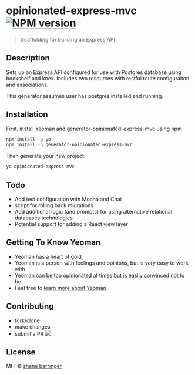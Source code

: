 # opinionated-express-mvc [![NPM version][npm-image]][npm-url]
> Scaffolding for building an Express API

## Description

Sets up an Express API configured for use with Postgres database using bookshelf and knex. Includes two resources with restful route configuraiton and associations.

This generator assumes user has postgres installed and running.

## Installation

First, install [Yeoman](http://yeoman.io) and generator-opinionated-express-mvc using [npm](https://www.npmjs.com/)


```bash
npm install -g yo
npm install -g generator-opinionated-express-mvc
```

Then generate your new project:

```bash
yo opinionated-express-mvc
```

## Todo

* Add test configuration with Mocha and Chai
* script for rolling back migrations
* Add additional logic (and prompts) for using alternative relational databases technologies
* Potential support for adding a React view layer

## Getting To Know Yeoman

 * Yeoman has a heart of gold.
 * Yeoman is a person with feelings and opinions, but is very easy to work with.
 * Yeoman can be too opinionated at times but is easily convinced not to be.
 * Feel free to [learn more about Yeoman](http://yeoman.io/).

## Contributing

* fork/clone
* make changes
* submit a PR ![](http://cultofthepartyparrot.com/parrots/parrot.gif)

## License

MIT © [shane barringer]()

[npm-image]: https://badge.fury.io/js/generator-opinionated-express-mvc.svg
[npm-url]: https://npmjs.org/package/generator-opinionated-express-mvc
[daviddm-image]: https://david-dm.org/shanebarringer/generator-opinionated-express-mvc.svg?theme=shields.io
[daviddm-url]: https://david-dm.org/shanebarringer/generator-opinionated-express-mvc
